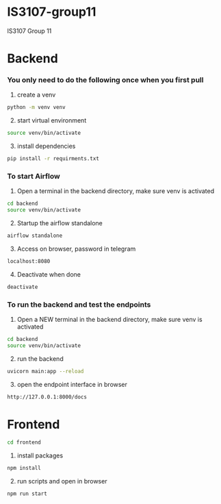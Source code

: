 # IS3107-group11
IS3107 Group 11

# Backend

### You only need to do the following once when you first pull

1. create a venv
```bash
python -m venv venv
```

2. start virtual environment
```bash
source venv/bin/activate
```

3. install dependencies
```bash
pip install -r requirments.txt
```

### To start Airflow

1. Open a terminal in the backend directory, make sure venv is activated 
```bash
cd backend
source venv/bin/activate
```

2. Startup the airflow standalone
```bash
airflow standalone
```

3. Access on browser, password in telegram
```bash
localhost:8080
```

4. Deactivate when done
```bash
deactivate
```


### To run the backend and test the endpoints

1. Open a NEW terminal in the backend directory, make sure venv is activated 
```bash
cd backend
source venv/bin/activate
```

2. run the backend
```bash
uvicorn main:app --reload
```

3. open the endpoint interface in browser
```bash
http://127.0.0.1:8000/docs
```



# Frontend
```bash
cd frontend
```

1. install packages
```bash
npm install
```

2. run scripts and open in browser
```bash
npm run start
```

